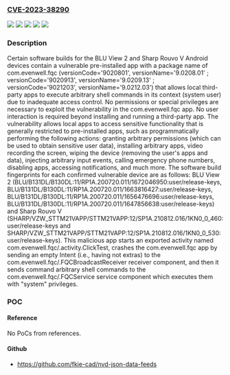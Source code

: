 ### [CVE-2023-38290](https://cve.mitre.org/cgi-bin/cvename.cgi?name=CVE-2023-38290)
![](https://img.shields.io/static/v1?label=Product&message=n%2Fa&color=blue)
![](https://img.shields.io/static/v1?label=Version&message=2%20&color=brightgreen)
![](https://img.shields.io/static/v1?label=Version&message=Android%2010%20&color=brightgreen)
![](https://img.shields.io/static/v1?label=Version&message=n%2Fa%20&color=brightgreen)
![](https://img.shields.io/static/v1?label=Vulnerability&message=n%2Fa&color=brightgreen)

### Description

Certain software builds for the BLU View 2 and Sharp Rouvo V Android devices contain a vulnerable pre-installed app with a package name of com.evenwell.fqc (versionCode='9020801', versionName='9.0208.01' ; versionCode='9020913', versionName='9.0209.13' ; versionCode='9021203', versionName='9.0212.03') that allows local third-party apps to execute arbitrary shell commands in its context (system user) due to inadequate access control. No permissions or special privileges are necessary to exploit the vulnerability in the com.evenwell.fqc app. No user interaction is required beyond installing and running a third-party app. The vulnerability allows local apps to access sensitive functionality that is generally restricted to pre-installed apps, such as programmatically performing the following actions: granting arbitrary permissions (which can be used to obtain sensitive user data), installing arbitrary apps, video recording the screen, wiping the device (removing the user's apps and data), injecting arbitrary input events, calling emergency phone numbers, disabling apps, accessing notifications, and much more. The software build fingerprints for each confirmed vulnerable device are as follows: BLU View 2 (BLU/B131DL/B130DL:11/RP1A.200720.011/1672046950:user/release-keys, BLU/B131DL/B130DL:11/RP1A.200720.011/1663816427:user/release-keys, BLU/B131DL/B130DL:11/RP1A.200720.011/1656476696:user/release-keys, BLU/B131DL/B130DL:11/RP1A.200720.011/1647856638:user/release-keys) and Sharp Rouvo V (SHARP/VZW_STTM21VAPP/STTM21VAPP:12/SP1A.210812.016/1KN0_0_460:user/release-keys and SHARP/VZW_STTM21VAPP/STTM21VAPP:12/SP1A.210812.016/1KN0_0_530:user/release-keys). This malicious app starts an exported activity named com.evenwell.fqc/.activity.ClickTest, crashes the com.evenwell.fqc app by sending an empty Intent (i.e., having not extras) to the com.evenwell.fqc/.FQCBroadcastReceiver receiver component, and then it sends command arbitrary shell commands to the com.evenwell.fqc/.FQCService service component which executes them with "system" privileges.

### POC

#### Reference
No PoCs from references.

#### Github
- https://github.com/fkie-cad/nvd-json-data-feeds

